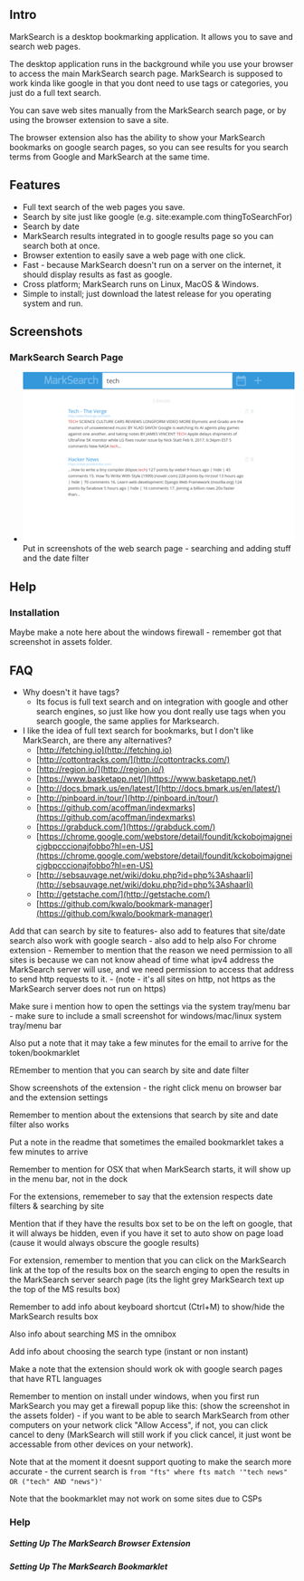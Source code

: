 
## Intro
MarkSearch is a desktop bookmarking application. It allows you to save and search web pages.

The desktop application runs in the background while you use your browser to access the main MarkSearch search page. MarkSearch is supposed to work kinda like google in that you dont need to use tags or categories, you just do a full text search.

You can save web sites manually from the MarkSearch search page, or by using the browser extension to save a site.

The browser extension also has the ability to show your MarkSearch bookmarks on google search pages, so you can see results for you search terms from Google and MarkSearch at the same time.

## Features
- Full text search of the web pages you save.
- Search by site just like google (e.g. site:example.com thingToSearchFor)
- Search by date
- MarkSearch results integrated in to google results page so you can search both at once.
- Browser extention to easily save a web page with one click.
- Fast - because MarkSearch doesn't run on a server on the internet, it should display results as fast as google.
- Cross platform; MarkSearch runs on Linux, MacOS & Windows.
- Simple to install; just download the latest release for you operating system and run.

## Screenshots

### MarkSearch Search Page
- ![Screenshot Of MarkSearch Search Page](/assets/screenshots/MSsearch.png)
Put in screenshots of the web search page - searching and adding stuff and the date filter


## Help
### Installation
  Maybe make a note here about the windows firewall - remember got that screenshot in assets folder.


## FAQ
- Why doesn't it have tags?
  - Its focus is full text search and on integration with google and other search engines, so just like how you dont really use tags when you search google, the same applies for Marksearch.
- I like the idea of full text search for bookmarks, but I don't like MarkSearch, are there any alternatives?
  - [http://fetching.io](http://fetching.io)
  - [http://cottontracks.com/](http://cottontracks.com/)
  - [http://region.io/](http://region.io/)
  - [https://www.basketapp.net/](https://www.basketapp.net/)
  - [http://docs.bmark.us/en/latest/](http://docs.bmark.us/en/latest/)
  - [http://pinboard.in/tour/](http://pinboard.in/tour/)
  - [https://github.com/acoffman/indexmarks](https://github.com/acoffman/indexmarks)
  - [https://grabduck.com/](https://grabduck.com/)
  - [https://chrome.google.com/webstore/detail/foundit/kckobojmajgneicjgbpcccionajfobbo?hl=en-US](https://chrome.google.com/webstore/detail/foundit/kckobojmajgneicjgbpcccionajfobbo?hl=en-US)
  - [http://sebsauvage.net/wiki/doku.php?id=php%3Ashaarli](http://sebsauvage.net/wiki/doku.php?id=php%3Ashaarli)
  - [http://getstache.com/](http://getstache.com/)
  - [https://github.com/kwalo/bookmark-manager](https://github.com/kwalo/bookmark-manager)


Add that can search by site to features- also add to features that site/date search also work with google search - also add to help also
For chrome extension - Remember to mention that the reason we need permission to all sites is because we can not know ahead of time
what ipv4 address the MarkSearch server will use, and we need permission to access that address to send http
requests to it. - (note - it's all sites on http, not https as the MarkSearch server does not run on https)

Make sure i mention how to open the settings via the system tray/menu bar - make sure to include a small screenshot for windows/mac/linux system tray/menu bar

Also put a note that it may take a few minutes for the email to arrive for the token/bookmarklet

REmember to mention that you can search by site and date filter

Show screenshots of the extension - the right click menu on browser bar and the extension settings

Remember to mention about the extensions that search by site and date filter also works

Put a note in the readme that sometimes the emailed bookmarklet takes a few minutes to arrive

Remember to mention for OSX that when MarkSearch starts, it will show up in the menu bar, not in the dock

For the extensions, rememeber to say that the extension respects date filters & searching by site

Mention that if they have the results box set to be on the left on google, that it will always be hidden, even if you have it set to auto show on page load (cause it would always obscure the google results)

For extension, remember to mention that you can click on the MarkSearch link at the top of the results box on the search enging to open the results in the MarkSearch server search page (its the light grey MarkSearch text up the top of the MS results box)

Remember to add info about keyboard shortcut (Ctrl+M) to show/hide the MarkSearch results box

Also info about searching MS in the omnibox

Add info about choosing the search type (instant or non instant)

Make a note that the extension should work ok with google search pages that have RTL languages

Remember to mention on install under windows, when you first run MarkSearch you may get a firewall popup like this: (show the screenshot in the assets folder) - if you want to be able to search MarkSearch from other computers on your network click "Allow Access", if not, you can click cancel to deny (MarkSearch will still work if you click cancel, it just wont be accessable from other devices on your network).

Note that at the moment it doesnt support quoting to make the search more accurate - the current search is `from "fts" where fts match '"tech news" OR ("tech" AND "news")'`

Note that the bookmarklet may not work on some sites due to CSPs

### Help

##### Setting Up The MarkSearch Browser Extension

##### Setting Up The MarkSearch Bookmarklet
